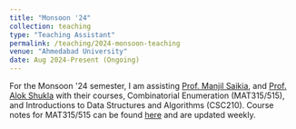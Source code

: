 ```yaml
---
title: "Monsoon '24"
collection: teaching
type: "Teaching Assistant"
permalink: /teaching/2024-monsoon-teaching
venue: "Ahmedabad University"
date: Aug 2024-Present (Ongoing)
---
```

For the Monsoon '24 semester, I am assisting [Prof. Manjil Saikia](https://ahduni.edu.in/academics/schools-centres/school-of-arts-and-sciences/faculty/manjil-saikia/), and [Prof. Alok Shukla](https://ahduni.edu.in/academics/schools-centres/school-of-arts-and-sciences/faculty/alok-shukla/) with their courses, Combinatorial Enumeration (MAT315/515), and Introductions to Data Structures and Algorithms (CSC210). Course notes for MAT315/515 can be found [here](https://drive.google.com/drive/folders/1-tCKWRSDAnt2vpGPCBCguElygVmZyMso?usp=sharing) and are updated weekly.

